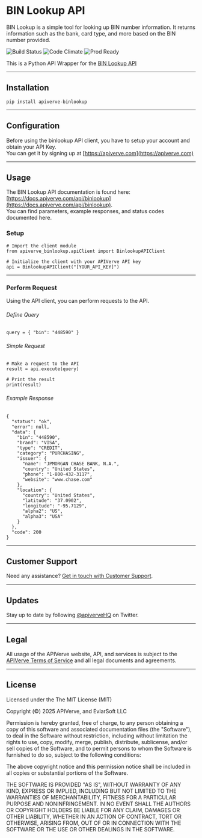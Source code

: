 BIN Lookup API
============

BIN Lookup is a simple tool for looking up BIN number information. It returns information such as the bank, card type, and more based on the BIN number provided.

![Build Status](https://img.shields.io/badge/build-passing-green)
![Code Climate](https://img.shields.io/badge/maintainability-B-purple)
![Prod Ready](https://img.shields.io/badge/production-ready-blue)

This is a Python API Wrapper for the [BIN Lookup API](https://apiverve.com/marketplace/api/binlookup)

---

## Installation
	pip install apiverve-binlookup

---

## Configuration

Before using the binlookup API client, you have to setup your account and obtain your API Key.  
You can get it by signing up at [https://apiverve.com](https://apiverve.com)

---

## Usage

The BIN Lookup API documentation is found here: [https://docs.apiverve.com/api/binlookup](https://docs.apiverve.com/api/binlookup).  
You can find parameters, example responses, and status codes documented here.

### Setup

```
# Import the client module
from apiverve_binlookup.apiClient import BinlookupAPIClient

# Initialize the client with your APIVerve API key
api = BinlookupAPIClient("[YOUR_API_KEY]")
```

---


### Perform Request
Using the API client, you can perform requests to the API.

###### Define Query

```
query = { "bin": "448590" }
```

###### Simple Request

```
# Make a request to the API
result = api.execute(query)

# Print the result
print(result)
```

###### Example Response

```
{
  "status": "ok",
  "error": null,
  "data": {
    "bin": "448590",
    "brand": "VISA",
    "type": "CREDIT",
    "category": "PURCHASING",
    "issuer": {
      "name": "JPMORGAN CHASE BANK, N.A.",
      "country": "United States",
      "phone": "1-800-432-3117",
      "website": "www.chase.com"
    },
    "location": {
      "country": "United States",
      "latitude": "37.0902",
      "longitude": "-95.7129",
      "alpha2": "US",
      "alpha3": "USA"
    }
  },
  "code": 200
}
```

---

## Customer Support

Need any assistance? [Get in touch with Customer Support](https://apiverve.com/contact).

---

## Updates
Stay up to date by following [@apiverveHQ](https://twitter.com/apiverveHQ) on Twitter.

---

## Legal

All usage of the APIVerve website, API, and services is subject to the [APIVerve Terms of Service](https://apiverve.com/terms) and all legal documents and agreements.

---

## License
Licensed under the The MIT License (MIT)

Copyright (&copy;) 2025 APIVerve, and EvlarSoft LLC

Permission is hereby granted, free of charge, to any person obtaining a copy of this software and associated documentation files (the "Software"), to deal in the Software without restriction, including without limitation the rights to use, copy, modify, merge, publish, distribute, sublicense, and/or sell copies of the Software, and to permit persons to whom the Software is furnished to do so, subject to the following conditions:

The above copyright notice and this permission notice shall be included in all copies or substantial portions of the Software.

THE SOFTWARE IS PROVIDED "AS IS", WITHOUT WARRANTY OF ANY KIND, EXPRESS OR IMPLIED, INCLUDING BUT NOT LIMITED TO THE WARRANTIES OF MERCHANTABILITY, FITNESS FOR A PARTICULAR PURPOSE AND NONINFRINGEMENT. IN NO EVENT SHALL THE AUTHORS OR COPYRIGHT HOLDERS BE LIABLE FOR ANY CLAIM, DAMAGES OR OTHER LIABILITY, WHETHER IN AN ACTION OF CONTRACT, TORT OR OTHERWISE, ARISING FROM, OUT OF OR IN CONNECTION WITH THE SOFTWARE OR THE USE OR OTHER DEALINGS IN THE SOFTWARE.